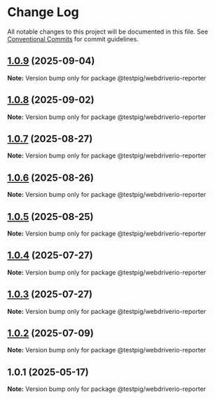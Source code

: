# Change Log

All notable changes to this project will be documented in this file.
See [Conventional Commits](https://conventionalcommits.org) for commit guidelines.

## [1.0.9](https://github.com/testpig-io/node-reporters/compare/@testpig/webdriverio-reporter@1.0.8...@testpig/webdriverio-reporter@1.0.9) (2025-09-04)

**Note:** Version bump only for package @testpig/webdriverio-reporter





## [1.0.8](https://github.com/testpig-io/node-reporters/compare/@testpig/webdriverio-reporter@1.0.7...@testpig/webdriverio-reporter@1.0.8) (2025-09-02)

**Note:** Version bump only for package @testpig/webdriverio-reporter





## [1.0.7](https://github.com/testpig-io/node-reporters/compare/@testpig/webdriverio-reporter@1.0.6...@testpig/webdriverio-reporter@1.0.7) (2025-08-27)

**Note:** Version bump only for package @testpig/webdriverio-reporter





## [1.0.6](https://github.com/testpig-io/node-reporters/compare/@testpig/webdriverio-reporter@1.0.5...@testpig/webdriverio-reporter@1.0.6) (2025-08-26)

**Note:** Version bump only for package @testpig/webdriverio-reporter





## [1.0.5](https://github.com/testpig-io/node-reporters/compare/@testpig/webdriverio-reporter@1.0.4...@testpig/webdriverio-reporter@1.0.5) (2025-08-25)

**Note:** Version bump only for package @testpig/webdriverio-reporter





## [1.0.4](https://github.com/testpig-io/node-reporters/compare/@testpig/webdriverio-reporter@1.0.2...@testpig/webdriverio-reporter@1.0.4) (2025-07-27)

**Note:** Version bump only for package @testpig/webdriverio-reporter





## [1.0.3](https://github.com/testpig-io/node-reporters/compare/@testpig/webdriverio-reporter@1.0.2...@testpig/webdriverio-reporter@1.0.3) (2025-07-27)

**Note:** Version bump only for package @testpig/webdriverio-reporter





## [1.0.2](https://github.com/testpig-io/node-reporters/compare/@testpig/webdriverio-reporter@1.0.1...@testpig/webdriverio-reporter@1.0.2) (2025-07-09)

**Note:** Version bump only for package @testpig/webdriverio-reporter





## 1.0.1 (2025-05-17)

**Note:** Version bump only for package @testpig/webdriverio-reporter
